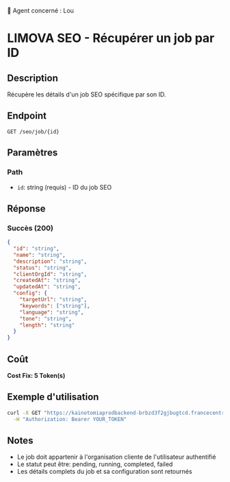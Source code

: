 🧠 Agent concerné : Lou
# LIMOVA SEO - Récupérer un job par ID

## Description
Récupère les détails d'un job SEO spécifique par son ID.

## Endpoint
```
GET /seo/job/{id}
```

## Paramètres

### Path
- `id`: string (requis) - ID du job SEO

## Réponse

### Succès (200)
```json
{
  "id": "string",
  "name": "string",
  "description": "string",
  "status": "string",
  "clientOrgId": "string",
  "createdAt": "string",
  "updatedAt": "string",
  "config": {
    "targetUrl": "string",
    "keywords": ["string"],
    "language": "string",
    "tone": "string",
    "length": "string"
  }
}
```

## Coût
**Cost Fix: 5 Token(s)**

## Exemple d'utilisation

```bash
curl -X GET "https://kainotomiaprodbackend-brbzd3f2gjbugtcd.francecentral-01.azurewebsites.net/seo/job/job-id-123" \
  -H "Authorization: Bearer YOUR_TOKEN"
```

## Notes
- Le job doit appartenir à l'organisation cliente de l'utilisateur authentifié
- Le statut peut être: pending, running, completed, failed
- Les détails complets du job et sa configuration sont retournés 